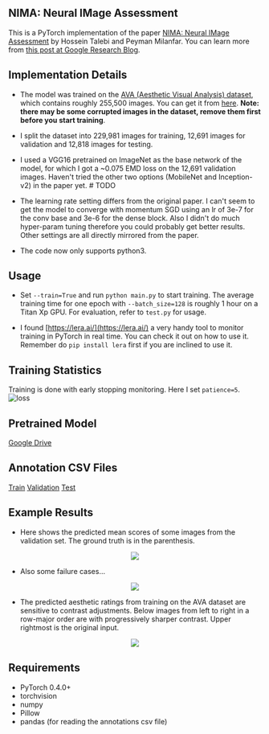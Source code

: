 ## NIMA: Neural IMage Assessment

This is a PyTorch implementation of the paper [NIMA: Neural IMage Assessment](https://arxiv.org/abs/1709.05424) by Hossein Talebi and Peyman Milanfar. You can learn more from [this post at Google Research Blog](https://research.googleblog.com/2017/12/introducing-nima-neural-image-assessment.html).

## Implementation Details

+ The model was trained on the [AVA (Aesthetic Visual Analysis) dataset](http://refbase.cvc.uab.es/files/MMP2012a.pdf), which contains roughly 255,500 images. You can get it from [here](https://github.com/mtobeiyf/ava_downloader). **Note: there may be some corrupted images in the dataset, remove them first before you start training**.

+ I split the dataset into 229,981 images for training, 12,691 images for validation and 12,818 images for testing.

+ I used a VGG16 pretrained on ImageNet as the base network of the model, for which I got a ~0.075 EMD loss on the 12,691 validation images. Haven't tried the other two options (MobileNet and Inception-v2) in the paper yet. # TODO

+ The learning rate setting differs from the original paper. I can't seem to get the model to converge with momentum SGD using an lr of 3e-7 for the conv base and 3e-6 for the dense block. Also I didn't do much hyper-param tuning therefore you could probably get better results. Other settings are all directly mirrored from the paper.

+ The code now only supports python3.

## Usage

+ Set ```--train=True``` and run ```python main.py``` to start training. The average training time for one epoch with ```--batch_size=128``` is roughly 1 hour on a Titan Xp GPU. For evaluation, refer to ```test.py``` for usage.

+ I found [https://lera.ai/](https://lera.ai/) a very handy tool to monitor training in PyTorch in real time. You can check it out on how to use it. Remember do ```pip install lera``` first if you are inclined to use it.

## Training Statistics

Training is done with early stopping monitoring. Here I set ```patience=5```.
![loss](https://i.ibb.co/p3srn3D/loss.png)

## Pretrained Model
[Google Drive](https://drive.google.com/file/d/1zRU3HhQDyv6KEPK1zBJS0vAWbNo7xRxS/view?usp=sharing)

## Annotation CSV Files
[Train](https://drive.google.com/file/d/1w313GtuqEBp0qqavdKSYHst-AAbQSTmq/view?usp=sharing) [Validation](https://drive.google.com/file/d/1GsrkIdn7Jcg--2y3iuuDqvEpc_6oV36w/view?usp=sharing) [Test](https://drive.google.com/file/d/17yvYHOc3CMq-04ZDri7BieXqwh2H633c/view?usp=sharing)

## Example Results

+ Here shows the predicted mean scores of some images from the validation set. The ground truth is in the parenthesis.

<p align="center">
<img src="https://i.ibb.co/8zqsss9/excellent-min.png">
</p>

+ Also some failure cases...

<p align="center">
<img src="https://i.ibb.co/x5x18B8/horrible-min.png">
</p>

+ The predicted aesthetic ratings from training on the AVA dataset are sensitive to contrast adjustments. Below images from left to right in a row-major order are with progressively sharper contrast. Upper rightmost is the original input.
<p align="center">
<img src="https://i.ibb.co/QvtrvBV/compare-min.png">
</p>

## Requirements

+ PyTorch 0.4.0+
+ torchvision
+ numpy
+ Pillow
+ pandas (for reading the annotations csv file)
